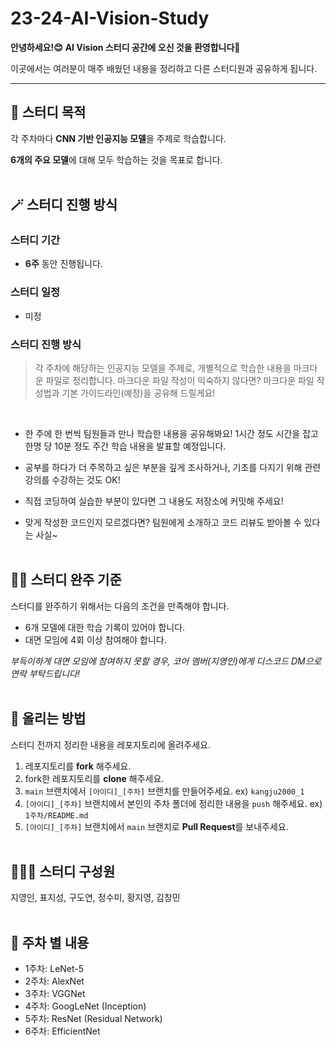 # 23-24-AI-Vision-Study

**안녕하세요!😊** __AI Vision 스터디 공간에 오신 것을 환영합니다🎉__

이곳에서는 여러분이 매주 배웠던 내용을 정리하고 다른 스터디원과 공유하게 됩니다.

---

## 🎯 스터디 목적

각 주차마다 **CNN 기반 인공지능 모델**을 주제로 학습합니다.

**6개의 주요 모델**에 대해 모두 학습하는 것을 목표로 합니다.
</br></br>

## 🪄 스터디 진행 방식

### 스터디 기간
- **6주** 동안 진행됩니다.

### 스터디 일정
- 미정

### 스터디 진행 방식

> 각 주차에 해당하는 인공지능 모델을 주제로,
> 개별적으로 학습한 내용을 마크다운 파일로 정리합니다.
> 마크다운 파일 작성이 익숙하지 않다면?
> 마크다운 파일 작성법과 기본 가이드라인(예정)을 공유해 드릴게요!    

</br>

* 한 주에 한 번씩 팀원들과 만나 학습한 내용을 공유해봐요! 1시간 정도 시간을 잡고 한명 당 10분 정도 주간 학습 내용을 발표할 예정입니다.

* 공부를 하다가 더 주목하고 싶은 부분을 깊게 조사하거나, 기초를 다지기 위해 관련 강의를 수강하는 것도 OK!

* 직접 코딩하여 실습한 부분이 있다면 그 내용도 저장소에 커밋해 주세요!

* 맞게 작성한 코드인지 모르겠다면? 팀원에게 소개하고 코드 리뷰도 받아볼 수 있다는 사실~
</br></br>

## 🏃‍♂️ 스터디 완주 기준

스터디를 완주하기 위해서는 다음의 조건을 만족해야 합니다.
* 6개 모델에 대한 학습 기록이 있어야 합니다.
* 대면 모임에 4회 이상 참여해야 합니다.

_부득이하게 대면 모임에 참여하지 못할 경우, 코어 멤버(지영인)에게 디스코드 DM으로 연락 부탁드립니다!_
</br></br>

## 📌 올리는 방법

스터디 전까지 정리한 내용을 레포지토리에 올려주세요.

1. 레포지토리를 **fork** 해주세요.
2. fork한 레포지토리를 **clone** 해주세요.
3. `main` 브랜치에서 `[아이디]_[주차]` 브랜치를 만들어주세요. ex) `kangju2000_1`
4. `[아이디]_[주차]` 브랜치에서 본인의 주차 폴더에 정리한 내용을 `push` 해주세요. ex) `1주차/README.md`
5. `[아이디]_[주차]` 브랜치에서 `main` 브랜치로 **Pull Request**를 보내주세요.
</br></br>

## 🧑‍🤝‍🧑 스터디 구성원

지영인, 표지성, 구도연, 정수미, 황지영, 김창민
</br></br>

## 🌳 주차 별 내용

- 1주차: LeNet-5
- 2주차: AlexNet
- 3주차: VGGNet
- 4주차: GoogLeNet (Inception)
- 5주차: ResNet (Residual Network)
- 6주차: EfficientNet
